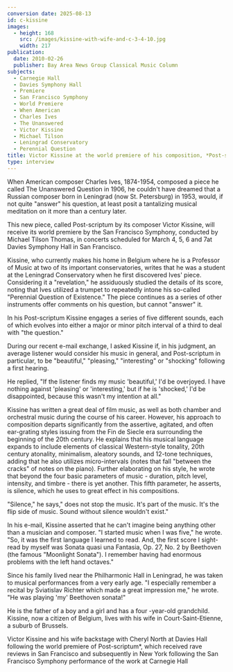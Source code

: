 ```yaml
---
conversion date: 2025-08-13
id: c-kissine
images:
  - height: 168
    src: /images/kissine-with-wife-and-c-3-4-10.jpg
    width: 217
publication:
  date: 2010-02-26
  publisher: Bay Area News Group Classical Music Column
subjects:
  - Carnegie Hall
  - Davies Symphony Hall
  - Premiere
  - San Francisco Symphony
  - World Premiere
  - When American
  - Charles Ives
  - The Unanswered
  - Victor Kissine
  - Michael Tilson
  - Leningrad Conservatory
  - Perennial Question
title: Victor Kissine at the world premiere of his composition, *Post-scriptum*, by the San Francisco Symphony
type: interview
---
```


When American composer Charles Ives, 1874-1954, composed a piece he called The Unanswered Question in 1906, he couldn't have dreamed that a Russian composer born in Leningrad (now St. Petersburg) in 1953, would, if not quite "answer" his question, at least posit a tantalizing musical meditation on it more than a century later.

This new piece, called Post-scriptum by its composer Victor Kissine, will receive its world premiere by the San Francisco Symphony, conducted by Michael Tilson Thomas, in concerts scheduled for March 4, 5, 6 and 7at Davies Symphony Hall in San Francisco.

Kissine, who currently makes his home in Belgium where he is a Professor of Music at two of its important conservatories, writes that he was a student at the Leningrad Conservatory when he first discovered Ives' piece. Considering it a "revelation," he assiduously studied the details of its score, noting that Ives utilized a trumpet to repeatedly intone his so-called "Perennial Question of Existence." The piece continues as a series of other instruments offer comments on his question, but cannot "answer" it.

In his Post-scriptum Kissine engages a series of five different sounds, each of which evolves into either a major or minor pitch interval of a third to deal with "the question."

During our recent e-mail exchange, I asked Kissine if, in his judgment, an average listener would consider his music in general, and Post-scriptum in particular, to be "beautiful," "pleasing," "interesting" or "shocking" following a first hearing.

He replied, "If the listener finds my music 'beautiful,' I'd be overjoyed. I have nothing against 'pleasing' or 'interesting,' but if he is 'shocked,' I'd be disappointed, because this wasn't my intention at all."

Kissine has written a great deal of film music, as well as both chamber and orchestral music during the course of his career. However, his approach to composition departs significantly from the assertive, agitated, and often ear-grating styles issuing from the Fin de Siecle era surrounding the beginning of the 20th century. He explains that his musical language expands to include elements of classical Western-style tonality, 20th century atonality, minimalism, aleatory sounds, and 12-tone techniques, adding that he also utilizes micro-intervals (notes that fall "between the cracks" of notes on the piano). Further elaborating on his style, he wrote that beyond the four basic parameters of music - duration, pitch level, intensity, and timbre - there is yet another. This fifth parameter, he asserts, is silence, which he uses to great effect in his compositions.

"Silence," he says," does not stop the music. It's part of the music. It's the flip side of music. Sound without silence wouldn't exist."

In his e-mail, Kissine asserted that he can't imagine being anything other than a musician and composer. "I started music when I was five," he wrote. "So, it was the first language I learned to read. And, the first score I sight-read by myself was Sonata quasi una Fantasia, Op. 27, No. 2 by Beethoven (the famous "Moonlight Sonata"). I remember having had enormous problems with the left hand octaves."

Since his family lived near the Philharmonic Hall in Leningrad, he was taken to musical performances from a very early age. "I especially remember a recital by Sviatislav Richter which made a great impression me," he wrote. "He was playing 'my' Beethoven sonata!"

He is the father of a boy and a girl and has a four -year-old grandchild. Kissine, now a citizen of Belgium, lives with his wife in Court-Saint-Etienne, a suburb of Brussels.

Victor Kissine and his wife backstage with Cheryl North at Davies Hall following the
world premiere of Post-scriptum\*,
which received rave reviews in San Francisco
and subsequently in New York following the San Francisco Symphony performance
of the work at Carnegie Hall
